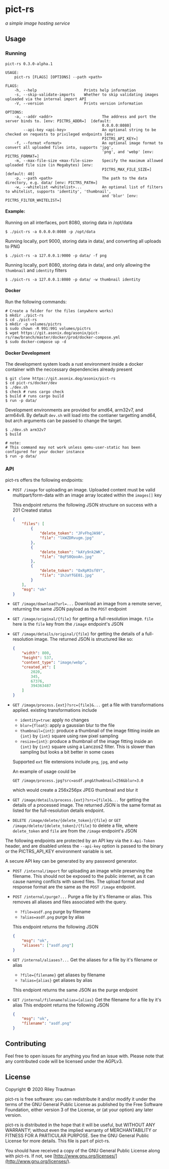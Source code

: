 # pict-rs
_a simple image hosting service_

## Usage
### Running
```
pict-rs 0.3.0-alpha.1

USAGE:
    pict-rs [FLAGS] [OPTIONS] --path <path>

FLAGS:
    -h, --help                     Prints help information
    -s, --skip-validate-imports    Whether to skip validating images uploaded via the internal import API
    -V, --version                  Prints version information

OPTIONS:
    -a, --addr <addr>                      The address and port the server binds to. [env: PICTRS_ADDR=]  [default:
                                           0.0.0.0:8080]
        --api-key <api-key>                An optional string to be checked on requests to privileged endpoints [env:
                                           PICTRS_API_KEY=]
    -f, --format <format>                  An optional image format to convert all uploaded files into, supports 'jpg',
                                           'png', and 'webp' [env: PICTRS_FORMAT=]
    -m, --max-file-size <max-file-size>    Specify the maximum allowed uploaded file size (in Megabytes) [env:
                                           PICTRS_MAX_FILE_SIZE=]  [default: 40]
    -p, --path <path>                      The path to the data directory, e.g. data/ [env: PICTRS_PATH=]
    -w, --whitelist <whitelist>...         An optional list of filters to whitelist, supports 'identity', 'thumbnail',
                                           and 'blur' [env: PICTRS_FILTER_WHITELIST=]
```

#### Example:
Running on all interfaces, port 8080, storing data in /opt/data
```
$ ./pict-rs -a 0.0.0.0:8080 -p /opt/data
```
Running locally, port 9000, storing data in data/, and converting all uploads to PNG
```
$ ./pict-rs -a 127.0.0.1:9000 -p data/ -f png
```
Running locally, port 8080, storing data in data/, and only allowing the `thumbnail` and `identity` filters
```
$ ./pict-rs -a 127.0.0.1:8080 -p data/ -w thumbnail identity
```

#### Docker
Run the following commands:
```
# Create a folder for the files (anywhere works)
$ mkdir ./pict-rs
$ cd ./pict-rs
$ mkdir -p volumes/pictrs
$ sudo chown -R 991:991 volumes/pictrs
$ wget https://git.asonix.dog/asonix/pict-rs/raw/branch/master/docker/prod/docker-compose.yml
$ sudo docker-compose up -d
```

#### Docker Development
The development system loads a rust environment inside a docker container with the neccessary
dependencies already present
```
$ git clone https://git.asonix.dog/asonix/pict-rs
$ cd pict-rs/docker/dev
$ ./dev.sh
$ check # runs cargo check
$ build # runs cargo build
$ run -p data/
```
Development environments are provided for amd64, arm32v7, and arm64v8. By default `dev.sh` will load
into the contianer targetting amd64, but arch arguments can be passed to change the target.
```
$ ./dev.sh arm32v7
$ build

# note:
# This command may not work unless qemu-user-static has been configured for your docker instance
$ run -p data/
```

### API
pict-rs offers the following endpoints:
- `POST /image` for uploading an image. Uploaded content must be valid multipart/form-data with an
    image array located within the `images[]` key

    This endpoint returns the following JSON structure on success with a 201 Created status
    ```json
    {
        "files": [
            {
                "delete_token": "JFvFhqJA98",
                "file": "lkWZDRvugm.jpg"
            },
            {
                "delete_token": "kAYy9nk2WK",
                "file": "8qFS0QooAn.jpg"
            },
            {
                "delete_token": "OxRpM3sf0Y",
                "file": "1hJaYfGE01.jpg"
            }
        ],
        "msg": "ok"
    }
    ```
- `GET /image/download?url=...` Download an image from a remote server, returning the same JSON
    payload as the `POST` endpoint
- `GET /image/original/{file}` for getting a full-resolution image. `file` here is the `file` key from the
    `/image` endpoint's JSON
- `GET /image/details/original/{file}` for getting the details of a full-resolution image.
    The returned JSON is structured like so:
    ```json
    {
        "width": 800,
        "height": 537,
        "content_type": "image/webp",
        "created_at": [
            2020,
            345,
            67376,
            394363487
        ]
    }
    ```
- `GET /image/process.{ext}?src={file}&...` get a file with transformations applied.
    existing transformations include
    - `identity=true`: apply no changes
    - `blur={float}`: apply a gaussian blur to the file
    - `thumbnail={int}`: produce a thumbnail of the image fitting inside an `{int}` by `{int}`
        square using raw pixel sampling
    - `resize={int}`: produce a thumbnail of the image fitting inside an `{int}` by `{int}` square
        using a Lanczos2 filter. This is slower than sampling but looks a bit better in some cases

    Supported `ext` file extensions include `png`, `jpg`, and `webp`

    An example of usage could be
    ```
    GET /image/process.jpg?src=asdf.png&thumbnail=256&blur=3.0
    ```
    which would create a 256x256px JPEG thumbnail and blur it
- `GET /image/details/process.{ext}?src={file}&...` for getting the details of a processed image.
    The returned JSON is the same format as listed for the full-resolution details endpoint.
- `DELETE /image/delete/{delete_token}/{file}` or `GET /image/delete/{delete_token}/{file}` to
    delete a file, where `delete_token` and `file` are from the `/image` endpoint's JSON


The following endpoints are protected by an API key via the `X-Api-Token` header, and are disabled
unless the `--api-key` option is passed to the binary or the PICTRS_API_KEY environment variable is
set.

A secure API key can be generated by any password generator.
- `POST /internal/import` for uploading an image while preserving the filename. This should not be
    exposed to the public internet, as it can cause naming conflicts with saved files. The upload
    format and response format are the same as the `POST /image` endpoint.
- `POST /internal/purge?...` Purge a file by it's filename or alias. This removes all aliases and
    files associated with the query.
    - `?file=asdf.png` purge by filename
    - `?alias=asdf.png` purge by alias

    This endpoint returns the following JSON
    ```json
    {
        "msg": "ok",
        "aliases": ["asdf.png"]
    }
    ```
- `GET /internal/aliases?...` Get the aliases for a file by it's filename or alias
    - `?file={filename}` get aliases by filename
    - `?alias={alias}` get aliases by alias

    This endpiont returns the same JSON as the purge endpoint
- `GET /internal/filename?alias={alias}` Get the filename for a file by it's alias
    This endpoint returns the following JSON
    ```json
    {
        "msg": "ok",
        "filename": "asdf.png"
    }
    ```


## Contributing
Feel free to open issues for anything you find an issue with. Please note that any contributed code will be licensed under the AGPLv3.

## License

Copyright © 2020 Riley Trautman

pict-rs is free software: you can redistribute it and/or modify it under the terms of the GNU General Public License as published by the Free Software Foundation, either version 3 of the License, or (at your option) any later version.

pict-rs is distributed in the hope that it will be useful, but WITHOUT ANY WARRANTY; without even the implied warranty of MERCHANTABILITY or FITNESS FOR A PARTICULAR PURPOSE. See the GNU General Public License for more details. This file is part of pict-rs.

You should have received a copy of the GNU General Public License along with pict-rs. If not, see [http://www.gnu.org/licenses/](http://www.gnu.org/licenses/).
